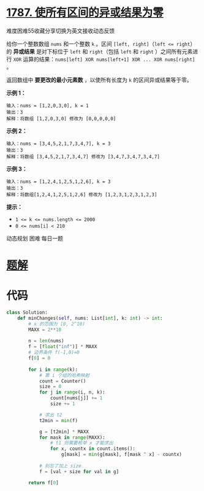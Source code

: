 <!--
 * @Description: 
 * @Autor: Au3C2
 * @Date: 2021-05-25 10:26:55
 * @LastEditors: Au3C2
 * @LastEditTime: 2021-05-25 10:30:03
-->
# [1787. 使所有区间的异或结果为零](https://leetcode-cn.com/problems/make-the-xor-of-all-segments-equal-to-zero/)

难度困难55收藏分享切换为英文接收动态反馈

给你一个整数数组 `nums` 和一个整数 `k` 。区间 `[left, right]`（`left <= right`）的 **异或结果** 是对下标位于 `left` 和 `right`（包括 `left` 和 `right` ）之间所有元素进行 `XOR` 运算的结果：`nums[left] XOR nums[left+1] XOR ... XOR nums[right]` 。

返回数组中 **要更改的最小元素数** ，以使所有长度为 `k` 的区间异或结果等于零。

 

**示例 1：**

```
输入：nums = [1,2,0,3,0], k = 1
输出：3
解释：将数组 [1,2,0,3,0] 修改为 [0,0,0,0,0]
```

**示例 2：**

```
输入：nums = [3,4,5,2,1,7,3,4,7], k = 3
输出：3
解释：将数组 [3,4,5,2,1,7,3,4,7] 修改为 [3,4,7,3,4,7,3,4,7]
```

**示例 3：**

```
输入：nums = [1,2,4,1,2,5,1,2,6], k = 3
输出：3
解释：将数组[1,2,4,1,2,5,1,2,6] 修改为 [1,2,3,1,2,3,1,2,3]
```

 

**提示：**

-   `1 <= k <= nums.length <= 2000`
-   `0 <= nums[i] < 210`

动态规划 困难 每日一题

# [题解](https://leetcode-cn.com/problems/make-the-xor-of-all-segments-equal-to-zero/solution/shi-suo-you-qu-jian-de-yi-huo-jie-guo-we-uds2/)

# 代码

```python
class Solution:
    def minChanges(self, nums: List[int], k: int) -> int:
        # x 的范围为 [0, 2^10)
        MAXX = 2**10
        
        n = len(nums)
        f = [float("inf")] * MAXX
        # 边界条件 f(-1,0)=0
        f[0] = 0
        
        for i in range(k):
            # 第 i 个组的哈希映射
            count = Counter()
            size = 0
            for j in range(i, n, k):
                count[nums[j]] += 1
                size += 1

            # 求出 t2
            t2min = min(f)

            g = [t2min] * MAXX
            for mask in range(MAXX):
                # t1 则需要枚举 x 才能求出
                for x, countx in count.items():
                    g[mask] = min(g[mask], f[mask ^ x] - countx)
            
            # 别忘了加上 size
            f = [val + size for val in g]

        return f[0]
```
